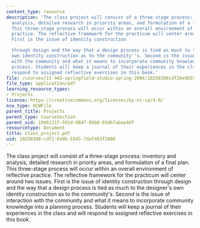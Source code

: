 ```yaml
---
content_type: resource
description: 'The class project will consist of a three-stage process: inventory and
  analysis, detailed research in priority areas, and formulation of a final plan.
  This three-stage process will occur within an overall environment of reflective
  practice. The reflective framework for the practicum will center around two issues.
  First is the issue of identity construction

  through design and the way that a design process is tied as much to the designer''s
  own identity construction as to the community''s. Second is the issue of interaction
  with the community and what it means to incorporate community knowledge into a planning
  process. Students will keep a journal of their experiences in the class and will
  respond to assigned reflective exercises in this book.'
file: /courses/11-945-springfield-studio-spring-2004/10258308cdf26e9b55457daf463f2000_class_project.pdf
file_type: application/pdf
learning_resource_types:
- Projects
license: https://creativecommons.org/licenses/by-nc-sa/4.0/
ocw_type: OCWFile
parent_title: Projects
parent_type: CourseSection
parent_uid: 19d6121f-501d-9847-05b0-65d67abae4df
resourcetype: Document
title: class_project.pdf
uid: 10258308-cdf2-6e9b-5545-7daf463f2000
---
```

The class project will consist of a three-stage process: inventory and analysis, detailed research in priority areas, and formulation of a final plan. This three-stage process will occur within an overall environment of reflective practice. The reflective framework for the practicum will center around two issues. First is the issue of identity construction
through design and the way that a design process is tied as much to the designer's own identity construction as to the community's. Second is the issue of interaction with the community and what it means to incorporate community knowledge into a planning process. Students will keep a journal of their experiences in the class and will respond to assigned reflective exercises in this book.